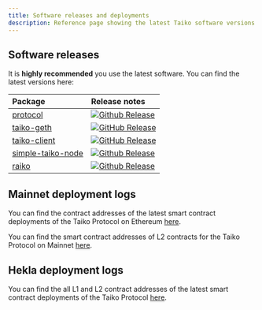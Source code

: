 ```yaml
---
title: Software releases and deployments
description: Reference page showing the latest Taiko software versions and deployments.
---
```


## Software releases

It is **highly recommended** you use the latest software. You can find the latest versions here:

| Package                                                                                | Release notes                                                                                                                                                                                     |
| :------------------------------------------------------------------------------------- | :------------------------------------------------------------------------------------------------------------------------------------------------------------------------------------------------ |
| [protocol](https://github.com/taikoxyz/taiko-mono/tree/main/packages/protocol) | [![Github Release](https://img.shields.io/github/v/release/taikoxyz/taiko-mono?filter=protocol*&label=)](https://github.com/taikoxyz/taiko-mono/blob/main/packages/protocol/CHANGELOG.md) |
| [taiko-geth](https://github.com/taikoxyz/taiko-geth)                                   | [![GitHub Release](https://img.shields.io/github/v/release/taikoxyz/taiko-geth?label=)](https://github.com/taikoxyz/taiko-geth/blob/taiko/CHANGELOG.md) |
| [taiko-client](https://github.com/taikoxyz/taiko-mono/tree/main/packages/taiko-client) | [![GitHub Release](https://img.shields.io/github/v/release/taikoxyz/taiko-mono?filter=taiko-client*&label=)](https://github.com/taikoxyz/taiko-mono/blob/main/packages/taiko-client/CHANGELOG.md) |
| [simple-taiko-node](https://github.com/taikoxyz/simple-taiko-node/tree/main) | [![Github Release](https://img.shields.io/github/v/release/taikoxyz/simple-taiko-node?label=)](https://github.com/taikoxyz/simple-taiko-node/blob/main/CHANGELOG.md) |
| [raiko](https://github.com/taikoxyz/raiko/tree/main) | [![Github Release](https://img.shields.io/github/v/release/taikoxyz/raiko?label=)](https://github.com/taikoxyz/raiko/blob/main/CHANGELOG.md) |

## Mainnet deployment logs

You can find the contract addresses of the latest smart contract deployments of the Taiko Protocol on Ethereum [here](https://github.com/taikoxyz/taiko-mono/blob/main/packages/protocol/deployments/mainnet-contract-logs-L1.md).

You can find the smart contract addresses of L2 contracts for the Taiko Protocol on Mainnet [here](https://github.com/taikoxyz/taiko-mono/blob/main/packages/protocol/deployments/mainnet-contract-logs-L2.md).

## Hekla deployment logs

You can find the all L1 and L2 contract addresses of the latest smart contract deployments of the Taiko Protocol [here](https://github.com/taikoxyz/taiko-mono/blob/main/packages/protocol/deployments/hekla-contract-logs.md).
